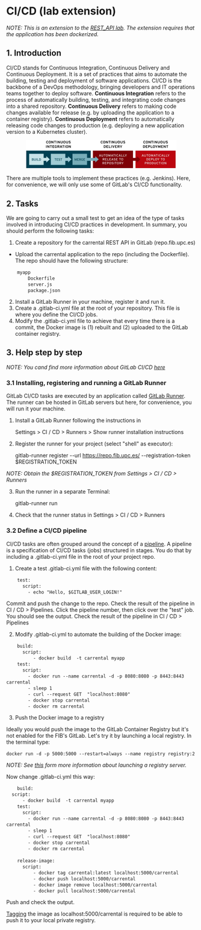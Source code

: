 # CI/CD (lab extension)

*NOTE: This is an extension to the [REST_API lab](../REST_API/README.md). The extension requires that the application has been dockerized.*

## 1. Introduction

CI/CD stands for Continuous Integration, Continuous Delivery and Continuous Deployment. It is a set of practices that aims to automate the building, testing and deployment of software applications. CI/CD is the backbone of a DevOps methodology, bringing developers and IT operations teams together to deploy software. **Continuous Integration** refers to the process of automatically building, testing, and integrating code changes into a shared repository. **Continuous Delivery** refers to making code changes available for release (e.g. by uploading the application to a container registry). **Continuous Deployment** refers to automatically releasing code changes to production (e.g. deploying a new application version to a Kubernetes cluster). 

<p align="center">
  <img src="ci-cd-flow-desktop.webp" width="400">
</p>

There are multiple tools to implement these practices (e.g. Jenkins). Here, for convenience, we will only use some of GitLab's CI/CD functionality.

## 2. Tasks

We are going to carry out a small test to get an idea of ​​the type of tasks involved in introducing CI/CD practices in development. In summary, you should perform the following tasks:

1) Create a repository for the carrental REST API in GitLab (repo.fib.upc.es)
- Upload the carrental application to the repo (including the Dockerfile). The repo should have the following structure:

```
	myapp
		Dockerfile
		server.js
		package.json
```

2) Install a GitLab Runner in your machine, register it and run it. 
3) Create a .gitlab-ci.yml file at the root of your repository. This file is where you define the CI/CD jobs. 
4) Modify the .gitlab-ci.yml file to achieve that every time there is a commit, the Docker image is (1) rebuilt and (2) uploaded to the GitLab container registry.

## 3. Help step by step

*NOTE: You cand find more information about GitLab CI/CD [here](https://docs.gitlab.com/ee/ci/)*

### 3.1 Installing, registering and running a GitLab Runner

GitLab CI/CD tasks are executed by an application called [GitLab Runner](https://docs.gitlab.com/runner/). The runner can be hosted in GitLab servers but here, for convenience, you will run it your machine. 

1) Install a GitLab Runner following the instructions in 

	Settings > CI / CD > Runners > Show runner installation instructions

2) Register the runner for your project (select "shell" as executor):

	gitlab-runner register --url https://repo.fib.upc.es/ --registration-token $REGISTRATION_TOKEN

*NOTE: Obtain the $REGISTRATION_TOKEN from Settings > CI / CD > Runners*

3) Run the runner in a separate Terminal:

	gitlab-runner run

4) Check that the runner status in Settings > CI / CD > Runners

### 3.2 Define a CI/CD pipeline

CI/CD tasks are often grouped around the concept of a [pipeline](https://docs.gitlab.com/ee/ci/pipelines/index.html). A pipeline is a specification of CI/CD tasks (jobs) structured in stages. You do that by including a .gitlab-ci.yml file in the root of your project repo. 


1) Create a test .gitlab-ci.yml file with the following content:

```
	test:
	  script:
	    - echo "Hello, $GITLAB_USER_LOGIN!" 
```

Commit and push the change to the repo. Check the result of the pipeline in CI / CD > Pipelines. Click the pipeline number, then click over the "test" job. You should see the output. Check the result of the pipeline in CI / CD > Pipelines 

2) Modify .gitlab-ci.yml to automate the building of the Docker image:

```
	build:
	  script:
	      - docker build  -t carrental myapp
	test:
	  script:
	    - docker run --name carrental -d -p 8080:8080 -p 8443:8443 carrental
	    - sleep 1
	    - curl --request GET  "localhost:8080"
	    - docker stop carrental
	    - docker rm carrental
```

3) Push the Docker image to a registry

Ideally you would push the image to the GitLab Container Registry but it's not enabled for the FIB's GitLab. Let's try it by launching a local registry. In the terminal type:

	docker run -d -p 5000:5000 --restart=always --name registry registry:2

*NOTE: See [this](https://docs.docker.com/registry/deploying/) form more information about launching a registry server.*

Now change .gitlab-ci.yml this way:

```
	build:
  script:
      - docker build  -t carrental myapp
	test:
	  script:
	    - docker run --name carrental -d -p 8080:8080 -p 8443:8443 carrental
	    - sleep 1
	    - curl --request GET  "localhost:8080"
	    - docker stop carrental
	    - docker rm carrental

	release-image:
	  script:
	      - docker tag carrental:latest localhost:5000/carrental 
	      - docker push localhost:5000/carrental
	      - docker image remove localhost:5000/carrental
	      - docker pull localhost:5000/carrental
```
Push and check the output.

[Tagging](https://docs.docker.com/engine/reference/commandline/tag/) the image as localhost:5000/carrental is required to be able to push it to your local private registry. 
